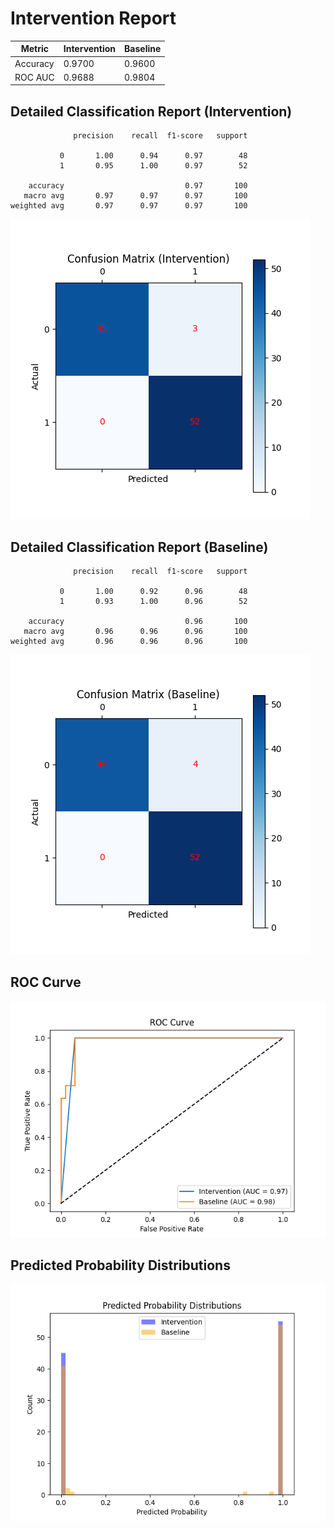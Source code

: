 
# Intervention Report

| Metric           | Intervention | Baseline |
|------------------|--------------|----------|
| Accuracy         | 0.9700     | 0.9600   |
| ROC AUC          | 0.9688     | 0.9804   |

## Detailed Classification Report (Intervention)

```
              precision    recall  f1-score   support

           0       1.00      0.94      0.97        48
           1       0.95      1.00      0.97        52

    accuracy                           0.97       100
   macro avg       0.97      0.97      0.97       100
weighted avg       0.97      0.97      0.97       100

```
![Confusion Matrix (Intervention)](/intervention_reports/f8161_m10.0_a50.0/confusion_matrix_intervention.png)

## Detailed Classification Report (Baseline)

```
              precision    recall  f1-score   support

           0       1.00      0.92      0.96        48
           1       0.93      1.00      0.96        52

    accuracy                           0.96       100
   macro avg       0.96      0.96      0.96       100
weighted avg       0.96      0.96      0.96       100

```
![Confusion Matrix (Baseline)](/intervention_reports/f8161_m10.0_a50.0/confusion_matrix_baseline.png)

## ROC Curve

![ROC Curve](/intervention_reports/f8161_m10.0_a50.0/roc_curve.png)

## Predicted Probability Distributions

![Probability Distributions](/intervention_reports/f8161_m10.0_a50.0/probability_distributions.png)
